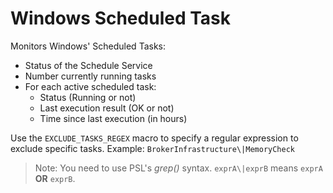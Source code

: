 Windows Scheduled Task
======================

Monitors Windows' Scheduled Tasks:

* Status of the Schedule Service
* Number currently running tasks
* For each active scheduled task:
    * Status (Running or not)
    * Last execution result (OK or not)
    * Time since last execution (in hours)

Use the `EXCLUDE_TASKS_REGEX` macro to specify a regular expression to exclude specific tasks. Example: `BrokerInfrastructure\|MemoryCheck`

> Note: You need to use PSL's *grep()* syntax. `exprA\|exprB` means `exprA` **OR** `exprB`.
